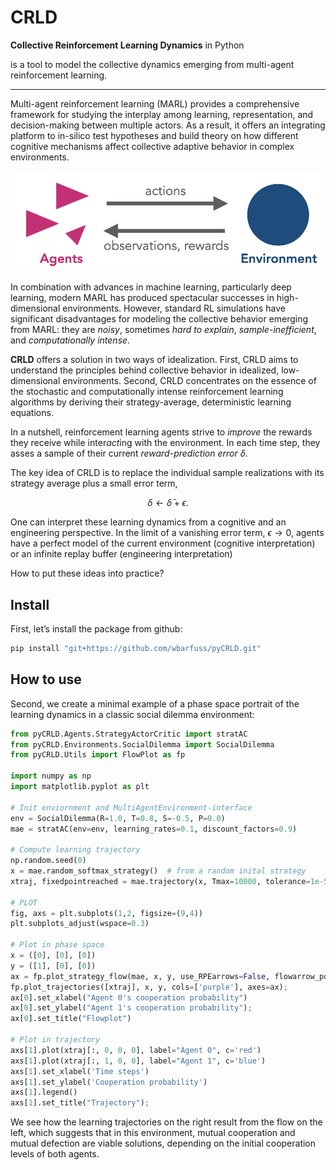 # CRLD


<!-- WARNING: THIS FILE WAS AUTOGENERATED! DO NOT EDIT! -->

**Collective Reinforcement Learning Dynamics** in Python

is a tool to model the collective dynamics emerging from multi-agent
reinforcement learning.

------------------------------------------------------------------------

Multi-agent reinforcement learning (MARL) provides a comprehensive
framework for studying the interplay among learning, representation, and
decision-making between multiple actors. As a result, it offers an
integrating platform to in-silico test hypotheses and build theory on
how different cognitive mechanisms affect collective adaptive behavior
in complex environments.

![](0images/MAEi_core.png)

In combination with advances in machine learning, particularly deep
learning, modern MARL has produced spectacular successes in
high-dimensional environments. However, standard RL simulations have
significant disadvantages for modeling the collective behavior emerging
from MARL: they are *noisy*, sometimes *hard to explain*,
*sample-inefficient*, and *computationally intense*.

**CRLD** offers a solution in two ways of idealization. First, CRLD aims
to understand the principles behind collective behavior in idealized,
low-dimensional environments. Second, CRLD concentrates on the essence
of the stochastic and computationally intense reinforcement learning
algorithms by deriving their strategy-average, deterministic learning
equations.

In a nutshell, reinforcement learning agents strive to *improve* the
rewards they receive while inter*act*ing with the environment. In each
time step, they asses a sample of their current *reward-prediction
error* $\delta$.

The key idea of CRLD is to replace the individual sample realizations
with its strategy average plus a small error term,

$$
\delta \leftarrow \bar\delta + \epsilon.
$$

One can interpret these learning dynamics from a cognitive and an
engineering perspective. In the limit of a vanishing error term,
$\epsilon \rightarrow 0$, agents have a perfect model of the current
environment (cognitive interpretation) or an infinite replay buffer
(engineering interpretation)

How to put these ideas into practice?

## Install

First, let’s install the package from github:

``` sh
pip install "git+https://github.com/wbarfuss/pyCRLD.git"
```

## How to use

Second, we create a minimal example of a phase space portrait of the
learning dynamics in a classic social dilemma environment:

``` python
from pyCRLD.Agents.StrategyActorCritic import stratAC
from pyCRLD.Environments.SocialDilemma import SocialDilemma
from pyCRLD.Utils import FlowPlot as fp

import numpy as np
import matplotlib.pyplot as plt

# Init enviornment and MultiAgentEnvironment-interface
env = SocialDilemma(R=1.0, T=0.8, S=-0.5, P=0.0)
mae = stratAC(env=env, learning_rates=0.1, discount_factors=0.9)

# Compute learning trajectory 
np.random.seed(0)
x = mae.random_softmax_strategy()  # from a random inital strategy
xtraj, fixedpointreached = mae.trajectory(x, Tmax=10000, tolerance=1e-5)

# PLOT
fig, axs = plt.subplots(1,2, figsize=(9,4))
plt.subplots_adjust(wspace=0.3)

# Plot in phase space
x = ([0], [0], [0])
y = ([1], [0], [0])
ax = fp.plot_strategy_flow(mae, x, y, use_RPEarrows=False, flowarrow_points = np.linspace(0.01 ,0.99, 9), axes=[axs[0]])
fp.plot_trajectories([xtraj], x, y, cols=['purple'], axes=ax);
ax[0].set_xlabel("Agent 0's cooperation probability")
ax[0].set_ylabel("Agent 1's cooperation probability");
ax[0].set_title("Flowplot")

# Plot in trajectory
axs[1].plot(xtraj[:, 0, 0, 0], label="Agent 0", c='red')
axs[1].plot(xtraj[:, 1, 0, 0], label="Agent 1", c='blue')
axs[1].set_xlabel('Time steps')
axs[1].set_ylabel('Cooperation probability')
axs[1].legend()
axs[1].set_title("Trajectory");
```

We see how the learning trajectories on the right result from the flow
on the left, which suggests that in this environment, mutual cooperation
and mutual defection are viable solutions, depending on the initial
cooperation levels of both agents.
